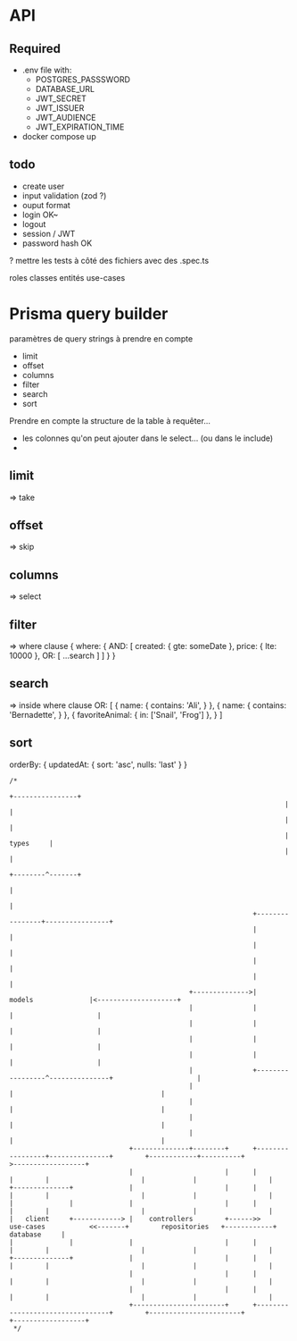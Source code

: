 # API

## Required
- .env file with:
  - POSTGRES_PASSSWORD
  - DATABASE_URL
  - JWT_SECRET
  - JWT_ISSUER
  - JWT_AUDIENCE
  - JWT_EXPIRATION_TIME
- docker compose up

## todo
- create user
- input validation (zod ?)
- ouput format
- login OK~
- logout
- session / JWT
- password hash OK

? mettre les tests à côté des fichiers avec des .spec.ts


roles
classes entités
use-cases


# Prisma query builder

paramètres de query strings à prendre en compte
- limit
- offset
- columns
- filter
- search
- sort

Prendre en compte la structure de la table à requêter...
- les colonnes qu'on peut ajouter dans le select... (ou dans le include)
- 



## limit
=> take

## offset
=> skip

## columns
=> select

## filter
=> where clause 
{
  where: {
    AND: [
      created: {
        gte: someDate
      },
      price: {
        lte: 10000
      },
      OR: [
        ...search
      ]
    ]
  }
}

## search
=> inside where clause
OR: [
  { 
    name: {
      contains: 'Ali',
    }
  },
  { 
    name: {
      contains: 'Bernadette',
    }
  },
  {
    favoriteAnimal: {
      in: ['Snail', 'Frog']
    },
  }
]

## sort
orderBy: {
  updatedAt: {
    sort: 'asc',
    nulls: 'last'
  }
}
```
/*
                                                                     +----------------+                                                                          
                                                                     |                |                                                                          
                                                                     |                |                                                                          
                                                                     |      types     |                                                                          
                                                                     |                |                                                                          
                                                                     +--------^-------+                                                                          
                                                                              |                                                                                  
                                                                              |                                                                                  
                                                             +----------------+----------------+                                                                 
                                                             |                                 |                                                                 
                                                             |                                 |                                                                 
                                                             |                                 |                                                                 
                                                             |                                 |                                                                 
                                             +-------------->|             models              |<--------------------+                                           
                                             |               |                                 |                     |                                           
                                             |               |                                 |                     |                                           
                                             |               |                                 |                     |                                           
                                             |               |                                 |                     |                                           
                                             |               +-----------------^---------------+                     |                                           
                                             |                                 |                                     |                                           
                                             |                                 |                                     |                                           
                                             |                                 |                                     |                                           
                                             |                                 |                                     |                                           
                              +--------------+--------+      +-----------------+---------------+        +------------+----------+            >------------------+
                              |                       |      |                                 |        |                       |            |                  |
+--------------+              |                       |      |                                 |        |                       |            |                  |
|              |              |                       |      |                                 |        |                       |            |                  |
|   client     +------------> |    controllers        +------>>            use-cases           <<-------+        repositories   +------------+     database     |
|              |              |                       |      |                                 |        |                       |            |                  |
+--------------+              |                       |      |                                 |        |                       |            |                  |
                              |                       |      |                                 |        |                       |            |                  |
                              |                       |      |                                 |        |                       |            |                  |
                              +-----------------------+      +---------------------------------+        +-----------------------+            +------------------+
 */
```



